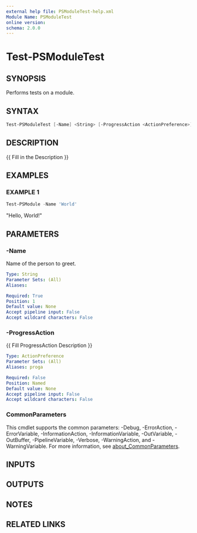 ```yaml
---
external help file: PSModuleTest-help.xml
Module Name: PSModuleTest
online version:
schema: 2.0.0
---
```


# Test-PSModuleTest

## SYNOPSIS
Performs tests on a module.

## SYNTAX

```powershell
Test-PSModuleTest [-Name] <String> [-ProgressAction <ActionPreference>] [<CommonParameters>]
```

## DESCRIPTION
{{ Fill in the Description }}

## EXAMPLES

### EXAMPLE 1
```powershell
Test-PSModule -Name 'World'
```

"Hello, World!"

## PARAMETERS

### -Name
Name of the person to greet.

```yaml
Type: String
Parameter Sets: (All)
Aliases:

Required: True
Position: 1
Default value: None
Accept pipeline input: False
Accept wildcard characters: False
```

### -ProgressAction
{{ Fill ProgressAction Description }}

```yaml
Type: ActionPreference
Parameter Sets: (All)
Aliases: proga

Required: False
Position: Named
Default value: None
Accept pipeline input: False
Accept wildcard characters: False
```

### CommonParameters
This cmdlet supports the common parameters: -Debug, -ErrorAction, -ErrorVariable, -InformationAction, -InformationVariable, -OutVariable, -OutBuffer, -PipelineVariable, -Verbose, -WarningAction, and -WarningVariable. For more information, see [about_CommonParameters](http://go.microsoft.com/fwlink/?LinkID=113216).

## INPUTS

## OUTPUTS

## NOTES

## RELATED LINKS
